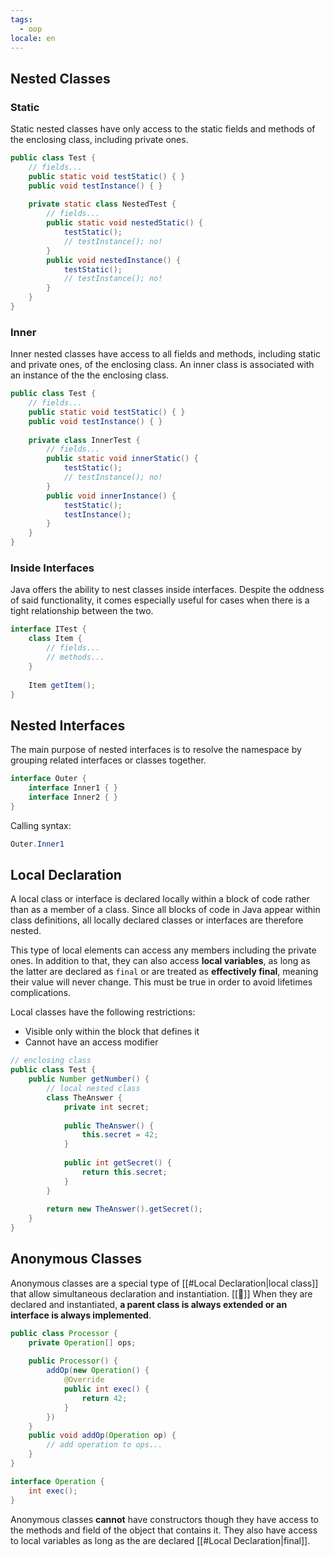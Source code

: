 ```yaml
---
tags:
  - oop
locale: en
---
```


## Nested Classes

### Static

Static nested classes have only access to the static fields and methods of the enclosing class, including private ones.

```java
public class Test {
	// fields...
	public static void testStatic() { }
	public void testInstance() { }
	
	private static class NestedTest {
		// fields...
		public static void nestedStatic() {
			testStatic();
			// testInstance(); no!
		}
		public void nestedInstance() {
			testStatic();
			// testInstance(); no!
		}
	}
}
```

### Inner

Inner nested classes have access to all fields and methods, including static and private ones, of the enclosing class. An inner class is associated with an instance of the the enclosing class.

```java
public class Test {
	// fields...
	public static void testStatic() { }
	public void testInstance() { }
	
	private class InnerTest {
		// fields...
		public static void innerStatic() {
			testStatic();
			// testInstance(); no!
		}
		public void innerInstance() {
			testStatic();
			testInstance();
		}
	}
}
```

### Inside Interfaces

Java offers the ability to nest classes inside interfaces. Despite the oddness of said functionality, it comes especially useful for cases when there is a tight relationship between the two.

```java
interface ITest {
	class Item {
		// fields...
		// methods...
	}
	
	Item getItem();
}
```

## Nested Interfaces

The main purpose of nested interfaces is to resolve the namespace by grouping related interfaces or classes together.

```java
interface Outer {
	interface Inner1 { }
	interface Inner2 { }
}
```

Calling syntax:

```java
Outer.Inner1
```

## Local Declaration

A local class or interface is declared locally within a block of code rather than as a member of a class. Since all blocks of code in Java appear within class definitions, all locally declared classes or interfaces are therefore nested.

This type of local elements can access any members including the private ones. In addition to that, they can also access **local variables**, as long as the latter are declared as `final` or are treated as **effectively final**, meaning their value will never change. This must be true in order to avoid lifetimes complications.

Local classes have the following restrictions:

- Visible only within the block that defines it
- Cannot have an access modifier

```java
// enclosing class
public class Test {
	public Number getNumber() {
		// local nested class
		class TheAnswer {
			private int secret;
			
			public TheAnswer() {
				this.secret = 42;
			}
			
			public int getSecret() {
				return this.secret;
			}
		}
		
		return new TheAnswer().getSecret();
	}
}
```

## Anonymous Classes

Anonymous classes are a special type of [[#Local Declaration|local class]] that allow simultaneous declaration and instantiation. [[🚨]] When they are declared and instantiated, **a parent class is always extended or an interface is always implemented**.

```java
public class Processor {
	private Operation[] ops;
	
	public Processor() {
		addOp(new Operation() {
			@Override
			public int exec() {
				return 42;
			}	
		})
	}
	public void addOp(Operation op) {
		// add operation to ops...
	}
}

interface Operation {
	int exec();
}
```

Anonymous classes **cannot** have constructors though they have access to the methods and field of the object that contains it. They also have access to local variables as long as the are declared [[#Local Declaration|final]].
